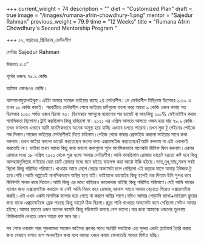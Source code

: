 +++
current_weight = 74
description = ""
diet = "Customized Plan"
draft = true
image = "/images/rumana-afrin-chowdhury-1.png"
mentor = "Sajedur Rahman"
previous_weight = 79.9
time = "12 Weeks"
title = "Rumana Afrin Chowdhury's Second Mentorship Program "

+++
১২_সপ্তাহের_প্রিমিয়াম_মেন্টরশীপ

মেন্টরঃ Sajedur Rahman

উচ্চতাঃ ৫.৫"

পূর্বের ওজনঃ ৭৯.৯ কেজি

বর্তমান ওজনঃ৭৪ কেজি।

আসসালামুয়ালাইকুম।এইটা আমার সাজেদ ভাইয়ার কাছে ২য় মেন্টরশীপ।১ম মেন্টরশীপ নিছিলাম ডিসেম্বর ২০১৯ এ তখন ১০ কেজি কমাই। পরবর্তীতে মেন্টরশীপ শেষে ভাইয়ার চার্টগুলো ফলো করে আরো ৯ কেজি ওজন কমায় গত ডিসেম্বর ২০২০ পর্যন্ত ওজন ছিলো ৭৩। ডিসেম্বরে আম্মুকে হারানোর পর ডায়েট বা অন্যকিছু ১০০% মেইনটেইন করার মানসিকতা ছিলোনা।ট্রাই করছিলাম কিন্তু হচ্ছিলো না।২০২১ এর এপ্রিল আসতে আসতে ওজন হয়ে যায় ৭৯.৯ কেজি।তখন ভাবলাম এভাবে আমি মানসিকভাবে অনেক অসুস্থ হয়ে যাচ্ছি এভাবে চলতে পারেনা।তখন লুজ টু গেইনের পেইজে নক দিলাম।সাজেদ ভাইয়ের মেন্টরশীপই নিতে চাইলাম।পেইজ থেকে নাম্বার প্রোভাইড করলো ভাইয়ার সাথে কথা বললাম।তখন ভাইয়া বললো ডায়েট করতেছেন ভালো কথা এক্সারসাইজ করতেছেন?আমি বললাম না এটা একদমই করতেছি না। ভাইয়া তখন আরো কিছু কথা বললো কথাগুলো শুনে মানসিকভাবে অনেকটা রিলিফ ফিল করলাম।এরপর রোজার মধ্যে ১৮ এপ্রিল ২০২১ থেকে শুরু হলো আমার মেন্টরশীপ।আমি ভাবছিলাম রোজায় ডায়েট হয়তো কষ্ট হবে কিন্তু আলহামদুলিল্লাহ ভাইয়ার দেয়া চার্টে রোজার মধ্যে মনে হইছে ব্যালেন্স করা আরো ইজি হইছে।ভাত,দুধ,মাছ,মাংস সবই ছিলো কিন্তু পরিমিত পরিমাণে।খাওয়ার আগে মেপে নেয়ার অভ্যাসটা চলে গেছিলো এই কয়েক মাসে আবার ইউজড টু হয়ে গেছি।আমি অল্পতেই মানসিকভাবে অস্থির হয়ে যাই।ভাইয়াকে ডায়েটের কিছু হলেই নক দিতাম উনি সুন্দর করে জিনিসটা সলভ করে দিতেন।আমি কিন্তু এর মধ্যে বাহিরেও কয়েকবার খাইছি কিন্তু পরিমিত পরিমাণে।যেই আমি পায়ের ব্যাথার জন্য এক্সারসাইজ করতাম না সেই আমি নিয়ম করে রোজায়,নরমাল সময়ে আবার বেড়াতে গিয়েও এক্সারসাইজ করছি।এটা এখন একটা মানসিক ব্যাপার হয়ে গেছে না করলে অস্থির লাগে।যদিও আমার গোড়ালি ব্যাথা+ভাইরাস ফ্লুয়ের জন্য মাঝে এক্সারসাইজে ব্রেক পড়ছে কিন্তু ডায়েট ঠিক ছিলো।প্রচুর পানি খাওয়ার অভ্যাসটা কমে গেছিলো সেটাও আবার হইছে।আমার হয়তো ওজন অনেক কমেনি কিন্তু বডিফ্যাট কমছে বেশ ভালো।যার জন্য আমাকে ওজনের তুলনায় ফিজিক্যালি দেখতে ওজন আরো কম মনে হয়।

সব শেষে ধন্যবাদ আর শুভকামনা সাজেদ ভাইসহ গ্রুপের সাথে সংশ্লিষ্ট সবাইকে এত সুন্দর একটা প্ল্যাটফর্ম তৈরি করার জন্য যেখানে বাসায় বসে অনলাইনে কথা বলে আমরা ওজন কমায় ফেলতেছি আবার ফিটও হচ্ছি।